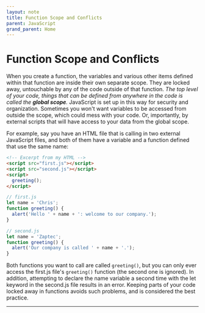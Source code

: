 ```yaml
---
layout: note
title: Function Scope and Conflicts
parent: JavaScript
grand_parent: Home
---
```


# Function Scope and Conflicts

When you create a function, the variables and various other items defined within that function are inside their own separate scope. They are locked away, untouchable by any of the code outside of that function. _The top level of your code, things that can be defined from anywhere in the code is called the **global scope**._ JavaScript is set up in this way for security and organization. Sometimes you won't want variables to be accessed from outside the scope, which could mess with your code. Or, importantly, by external scripts that will have access to your data from the global scope.

For example, say you have an HTML file that is calling in two external JavaScript files, and both of them have a variable and a function defined that use the same name:

```html
<!-- Excerpt from my HTML -->
<script src="first.js"></script>
<script src="second.js"></script>
<script>
  greeting();
</script>
```

```js
// first.js
let name = 'Chris';
function greeting() {
  alert('Hello ' + name + ': welcome to our company.');
}
```

```js
// second.js
let name = 'Zaptec';
function greeting() {
  alert('Our company is called ' + name + '.');
}
```

Both functions you want to call are called `greeting()`, but you can only ever access the first.js file's `greeting()` function (the second one is ignored). In addition, attempting to declare the name variable a second time with the let keyword in the second.js file results in an error. Keeping parts of your code locked away in functions avoids such problems, and is considered the best practice.

---

